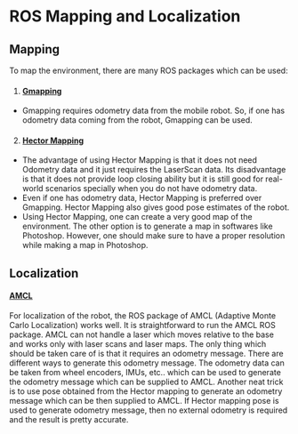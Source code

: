 # ROS Mapping and Localization

## Mapping
To map the environment, there are many ROS packages which can be used:
1. #### [Gmapping](http://wiki.ros.org/gmapping)
  - Gmapping requires odometry data from the mobile robot. So, if one has odometry data coming from the robot, Gmapping can be used.
2. #### [Hector Mapping](http://wiki.ros.org/hector_mapping)
  - The advantage of using Hector Mapping is that it does not need Odometry data and it just requires the LaserScan data. Its disadvantage is that it does not provide loop closing ability but it is still good for real-world scenarios specially when you do not have odometry data.
  - Even if one has odometry data, Hector Mapping is preferred over Gmapping. Hector Mapping also gives good pose estimates of the robot.
  - Using Hector Mapping, one can create a very good map of the environment. The other
  option is to generate a map in softwares like Photoshop. However, one should make sure to have a proper resolution while making a map in Photoshop.

## Localization
#### [AMCL](http://wiki.ros.org/amcl)
For localization of the robot, the ROS package of AMCL (Adaptive Monte Carlo
Localization) works well. It is straightforward to run the AMCL ROS package. AMCL can not handle a laser which moves relative to the base and works only with laser scans and laser maps. The only thing which should be taken care of is that it requires an odometry message. There are different ways to generate this odometry message. The odometry data can be taken from wheel encoders, IMUs, etc.. which can be used to generate the odometry message which can be supplied to AMCL. Another neat trick is to use pose obtained from the Hector mapping to generate an odometry message which can be then supplied to AMCL. If Hector mapping pose
is used to generate odometry message, then no external odometry is required and the result is
pretty accurate.
